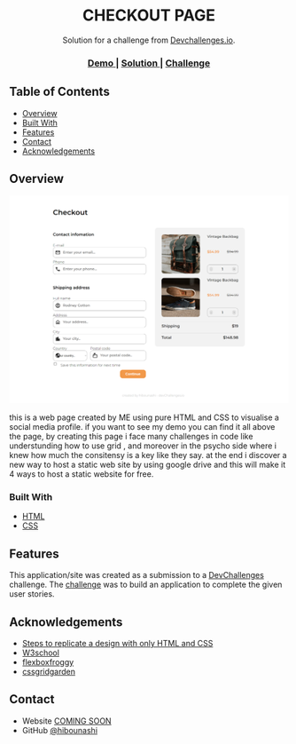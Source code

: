 <!-- Please update value in the {}  -->

<h1 align="center">CHECKOUT PAGE</h1>

<div align="center">
   Solution for a challenge from  <a href="http://devchallenges.io" target="_blank">Devchallenges.io</a>.
</div>

<div align="center">
  <h3>
    <a href="https://syt0f1wbcjynxchqakj3bq.on.drv.tw/www.checkout-page-master.blog/">
      Demo
    </a>
    <span> | </span>
    <a href="https://github.com/hibounashi/my-gallery-master/blob/master/index.html">
      Solution
    </a>
    <span> | </span>
    <a href="https://devchallenges.io/challenges/gcbWLxG6wdennelX7b8I">
      Challenge
    </a>
  </h3>
</div>

<!-- TABLE OF CONTENTS -->

## Table of Contents

- [Overview](#overview)
- [Built With](#built-with)
- [Features](#features)
- [Contact](#contact)
- [Acknowledgements](#acknowledgements)

<!-- OVERVIEW -->

## Overview

![screenshot](results.png)

this is a web page created by ME using pure HTML and CSS to visualise a social media profile.
if you want to see my demo you can find it all above the page, by creating this page i face many challenges in code like understunding how to use grid , and moreover in the psycho side where i knew how much the consitensy is a key like they say. at the end i discover a new way to host a static web site by using google drive and this will make it 4 ways to host a static website for free.

### Built With

<!-- This section should list any major frameworks that you built your project using. Here are a few examples.-->

- [HTML](https://reactjs.org/)
- [CSS](https://vuejs.org/)

## Features

<!-- List the features of your application or follow the template. Don't share the figma file here :) -->

This application/site was created as a submission to a [DevChallenges](https://devchallenges.io/challenges) challenge. The [challenge](https://devchallenges.io/challenges/gcbWLxG6wdennelX7b8I) was to build an application to complete the given user stories.


## Acknowledgements

<!-- This section should list any articles or add-ons/plugins that helps you to complete the project. This is optional but it will help you in the future. For exmpale -->

- [Steps to replicate a design with only HTML and CSS](https://devchallenges-blogs.web.app/how-to-replicate-design/)
- [W3school](https://www.w3schools.com/css/default.asp)
- [flexboxfroggy](https://flexboxfroggy.com)
- [cssgridgarden](https://cssgridgarden.com)

## Contact

- Website [COMING SOON](https://{your-web-site-link})
- GitHub [@hibounashi](https://github.com/hibounashi)
